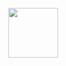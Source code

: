 <a href="https://github.com/Abolfazl-Taj" target="blank"><img align="center" src="https://cdn.discordapp.com/attachments/1149778945592541387/1157642516510822410/20230603_185903.jpg?ex=65195a1b&is=6518089b&hm=57b6f3beec8b141e113b9482ebf0ee5bb1fd53c244d21cbc3bb2159bb3ea71d6&" height="100" /></a>
